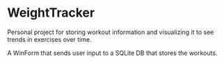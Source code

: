 # WeightTracker
Personal project for storing workout information and visualizing it to see trends in exercises over time. 

A WinForm that sends user input to a SQLite DB that stores the workouts.

